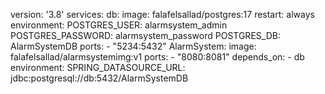 version: '3.8'
services:
  db:
    image: falafelsallad/postgres:17
    restart: always
    environment:
      POSTGRES_USER: alarmsystem_admin
      POSTGRES_PASSWORD: alarmsystem_password
      POSTGRES_DB: AlarmSystemDB
    ports:
      - "5234:5432"
  AlarmSystem:
    image: falafelsallad/alarmsystemimg:v1
    ports:
      - "8080:8081"
    depends_on:
      - db
    environment:
      SPRING_DATASOURCE_URL: jdbc:postgresql://db:5432/AlarmSystemDB
